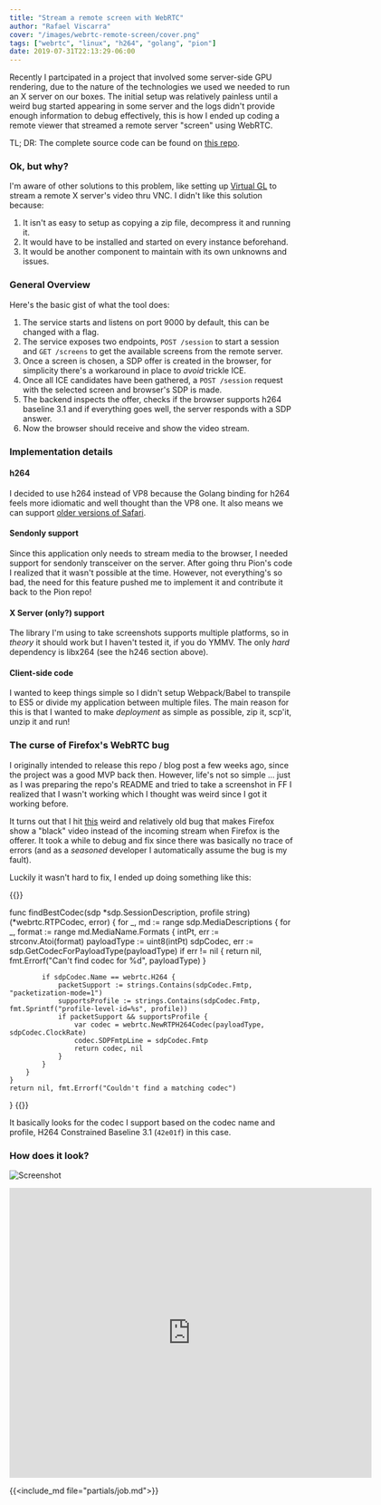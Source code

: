 ```yaml
---
title: "Stream a remote screen with WebRTC"
author: "Rafael Viscarra"
cover: "/images/webrtc-remote-screen/cover.png"
tags: ["webrtc", "linux", "h264", "golang", "pion"]
date: 2019-07-31T22:13:29-06:00
---
```


Recently I partcipated in a project that involved some server-side GPU rendering, 
due to the nature of the technologies we used we needed to run an X server on 
our boxes. The initial setup was relatively painless until a weird bug started 
appearing in some server and the logs didn't provide enough information to 
debug effectively, this is how I ended up coding a remote viewer that streamed 
a remote server "screen" using WebRTC.

<!--more-->

TL; DR: The complete source code can be found on 
[this repo](https://github.com/rviscarra/webrtc-remote-screen).

### Ok, but why?

I'm aware of other solutions to this problem, like setting up 
[Virtual GL](https://wiki.archlinux.org/index.php/VirtualGL#Using_VirtualGL_with_VNC)
to stream a remote X server's video thru VNC. I didn't like this solution 
because:

1. It isn't as easy to setup as copying a zip file, decompress it and running it.
2. It would have to be installed and started on every instance beforehand.
3. It would be another component to maintain with its own unknowns and issues.

### General Overview

Here's the basic gist of what the tool does:

1. The service starts and listens on port 9000 by default, this can be changed 
with a flag.
2. The service exposes two endpoints, `POST /session` to start a session and 
`GET /screens` to get the available screens from the remote server.
3. Once a screen is chosen, a SDP offer is created in the browser,
for simplicity there's a workaround in place to _avoid_ trickle ICE.
4. Once all ICE candidates have been gathered, a `POST /session` request with 
the selected screen and browser's SDP is made.
5. The backend inspects the offer, checks if the browser supports h264 baseline 
3.1 and if everything goes well, the server responds with a SDP answer.
5. Now the browser should receive and show the video stream.

### Implementation details

#### h264

I decided to use h264 instead of VP8 because the Golang binding for h264 feels 
more idiomatic and well thought than the VP8 one. It also means we can support 
[older versions of Safari](https://webkit.org/blog/8672/on-the-road-to-webrtc-1-0-including-vp8/).

#### Sendonly support

Since this application only needs to stream media to the browser, I needed 
support for sendonly transceiver on the server. 
After going thru Pion's code I realized that it wasn't possible at the time. 
However, not everything's so bad, the need for this feature pushed me to 
implement it and contribute it back to the Pion repo! 

#### X Server (only?) support

The library I'm using to take screenshots supports multiple platforms, so in 
_theory_ it should work but I haven't tested it, if you do YMMV. The only _hard_ 
dependency is libx264 (see the h246  section above).

#### Client-side code

I wanted to keep things simple so I didn't setup Webpack/Babel to transpile to 
ES5 or divide my application between multiple files. The main reason for this is 
that I wanted to make _deployment_ as simple as possible, zip it, scp'it, unzip 
it and run!
 
### The curse of Firefox's WebRTC bug

I originally intended to release this repo / blog post a few weeks ago, since 
the project was a good MVP back then. However, life's not so simple ... just as 
I was preparing the repo's README and tried to take a screenshot in FF I 
realized that I wasn't working which I thought was weird since I got it working 
before.

It turns out that I hit [this](https://bugzilla.mozilla.org/show_bug.cgi?id=1333879) 
weird and relatively old bug that makes Firefox show a "black" video instead of 
the incoming stream when Firefox is the offerer. It took a while to debug and 
fix since there was basically no trace of errors (and as a _seasoned_ developer 
I automatically assume the bug is my fault).

Luckily it wasn't hard to fix, I ended up doing something like this:

{{<highlight go>}}

func findBestCodec(sdp *sdp.SessionDescription, profile string) (*webrtc.RTPCodec, error) {
	for _, md := range sdp.MediaDescriptions {
		for _, format := range md.MediaName.Formats {
			intPt, err := strconv.Atoi(format)
			payloadType := uint8(intPt)
			sdpCodec, err := sdp.GetCodecForPayloadType(payloadType)
			if err != nil {
				return nil, fmt.Errorf("Can't find codec for %d", payloadType)
			}

			if sdpCodec.Name == webrtc.H264 {
				packetSupport := strings.Contains(sdpCodec.Fmtp, "packetization-mode=1")
				supportsProfile := strings.Contains(sdpCodec.Fmtp, fmt.Sprintf("profile-level-id=%s", profile))
				if packetSupport && supportsProfile {
					var codec = webrtc.NewRTPH264Codec(payloadType, sdpCodec.ClockRate)
					codec.SDPFmtpLine = sdpCodec.Fmtp
					return codec, nil
				}
			}
		}
	}
	return nil, fmt.Errorf("Couldn't find a matching codec")
}
{{</highlight>}}

It basically looks for the codec I support based on the codec name and profile, 
H264 Constrained Baseline 3.1 (`42e01f`) in this case.

### How does it look?

![Screenshot](/images/webrtc-remote-screen/demo.png)

<iframe src='https://gfycat.com/ifr/ThunderousBaggyJunebug' frameborder='0' scrolling='no' allowfullscreen width='640' height='512'></iframe>

{{<include_md file="partials/job.md">}}